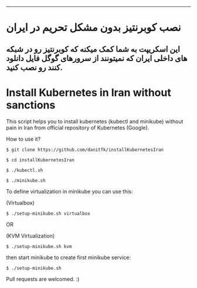 ------
# نصب کوبرنتیز بدون مشکل تحریم در ایران
این اسکریپت به شما کمک میکنه که کوبرنتیز رو در شبکه های داخلی ایران که نمیتونند از سرورهای گوگل فایل دانلود کنند رو نصب کنید.
------

# Install Kubernetes in Iran without sanctions
This script helps you to install kubernetes (kubectl and minikube) without pain in Iran from official repository of Kubernetes (Google).

How to use it?

`$ git clone https://github.com/danitfk/installKubernetesIran`

`$ cd installKubernetesIran`

`$ ./kubectl.sh`

`$ ./minikube.sh`

To define virtualization in minikube you can use this:

(Virtualbox)

`$ ./setup-minikube.sh virtualbox`

OR

(KVM Virtualization)

`$ ./setup-minikube.sh kvm`

then start minikube to create first minikube service:

`$ ./setup-minikube.sh`

Pull requests are welcomed. :)
 

